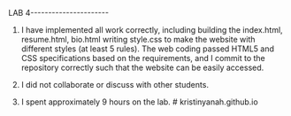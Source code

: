 LAB 4----------------------

1. I have implemented all work correctly, including building the index.html, resume.html, bio.html writing style.css to make the website with different styles (at least 5 rules). The web coding passed HTML5 and CSS specifications based on the requirements, and I commit to the repository correctly such that the website can be easily accessed. 
 
2. I did not collaborate or discuss with other students.   
 
 
3. I spent approximately 9 hours on the lab. # kristinyanah.github.io
